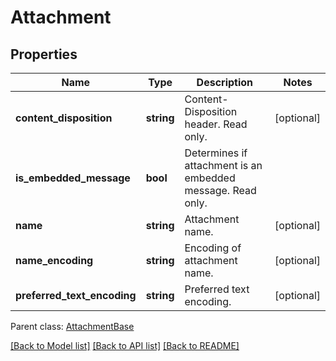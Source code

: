 # Attachment

## Properties
Name | Type | Description | Notes
------------ | ------------- | ------------- | -------------
**content_disposition** | **string** | Content-Disposition header. Read only. | [optional] 
**is_embedded_message** | **bool** | Determines if attachment is an embedded message. Read only. | 
**name** | **string** | Attachment name. | [optional] 
**name_encoding** | **string** | Encoding of attachment name. | [optional] 
**preferred_text_encoding** | **string** | Preferred text encoding. | [optional] 

 Parent class: [AttachmentBase](AttachmentBase.md)

[[Back to Model list]](README.md#documentation-for-models) [[Back to API list]](README.md#documentation-for-api-endpoints) [[Back to README]](README.md)


